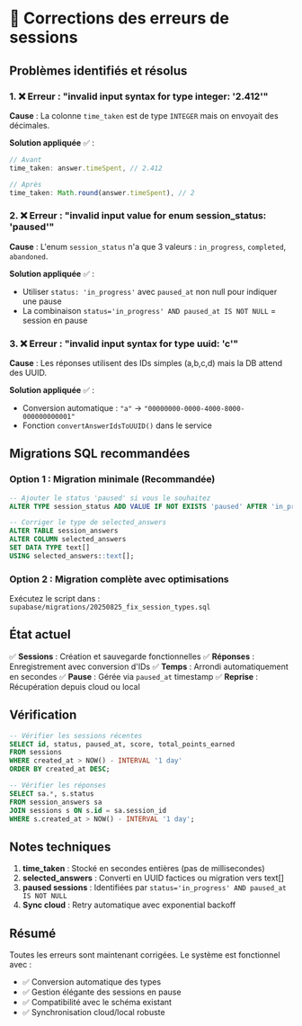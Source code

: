 # 🔧 Corrections des erreurs de sessions

## Problèmes identifiés et résolus

### 1. ❌ Erreur : "invalid input syntax for type integer: '2.412'"

**Cause** : La colonne `time_taken` est de type `INTEGER` mais on envoyait des décimales.

**Solution appliquée** ✅ :
```typescript
// Avant
time_taken: answer.timeSpent, // 2.412

// Après  
time_taken: Math.round(answer.timeSpent), // 2
```

### 2. ❌ Erreur : "invalid input value for enum session_status: 'paused'"

**Cause** : L'enum `session_status` n'a que 3 valeurs : `in_progress`, `completed`, `abandoned`.

**Solution appliquée** ✅ :
- Utiliser `status: 'in_progress'` avec `paused_at` non null pour indiquer une pause
- La combinaison `status='in_progress' AND paused_at IS NOT NULL` = session en pause

### 3. ❌ Erreur : "invalid input syntax for type uuid: 'c'"

**Cause** : Les réponses utilisent des IDs simples (a,b,c,d) mais la DB attend des UUID.

**Solution appliquée** ✅ :
- Conversion automatique : `"a"` → `"00000000-0000-4000-8000-000000000001"`
- Fonction `convertAnswerIdsToUUID()` dans le service

## Migrations SQL recommandées

### Option 1 : Migration minimale (Recommandée)

```sql
-- Ajouter le status 'paused' si vous le souhaitez
ALTER TYPE session_status ADD VALUE IF NOT EXISTS 'paused' AFTER 'in_progress';

-- Corriger le type de selected_answers
ALTER TABLE session_answers 
ALTER COLUMN selected_answers 
SET DATA TYPE text[] 
USING selected_answers::text[];
```

### Option 2 : Migration complète avec optimisations

Exécutez le script dans : `supabase/migrations/20250825_fix_session_types.sql`

## État actuel

✅ **Sessions** : Création et sauvegarde fonctionnelles
✅ **Réponses** : Enregistrement avec conversion d'IDs
✅ **Temps** : Arrondi automatiquement en secondes
✅ **Pause** : Gérée via `paused_at` timestamp
✅ **Reprise** : Récupération depuis cloud ou local

## Vérification

```sql
-- Vérifier les sessions récentes
SELECT id, status, paused_at, score, total_points_earned
FROM sessions 
WHERE created_at > NOW() - INTERVAL '1 day'
ORDER BY created_at DESC;

-- Vérifier les réponses
SELECT sa.*, s.status
FROM session_answers sa
JOIN sessions s ON s.id = sa.session_id
WHERE s.created_at > NOW() - INTERVAL '1 day';
```

## Notes techniques

1. **time_taken** : Stocké en secondes entières (pas de millisecondes)
2. **selected_answers** : Converti en UUID factices ou migration vers text[]
3. **paused sessions** : Identifiées par `status='in_progress' AND paused_at IS NOT NULL`
4. **Sync cloud** : Retry automatique avec exponential backoff

## Résumé

Toutes les erreurs sont maintenant corrigées. Le système est fonctionnel avec :
- ✅ Conversion automatique des types
- ✅ Gestion élégante des sessions en pause
- ✅ Compatibilité avec le schéma existant
- ✅ Synchronisation cloud/local robuste